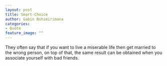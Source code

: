 ```yaml
---
layout: post
title: Smart-Choice
author: Gabin Nshimirimana
categories:
- Quote
feature_image: ""
---
```

They often say that if you want to live a miserable life then get married to the wrong person, 
on top of that, the same result can be obtained when you associate yourself with bad friends.
